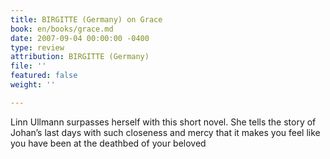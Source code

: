 ```yaml
---
title: BIRGITTE (Germany) on Grace
book: en/books/grace.md
date: 2007-09-04 00:00:00 -0400
type: review
attribution: BIRGITTE (Germany)
file: ''
featured: false
weight: ''

---
```

Linn Ullmann surpasses herself with this short novel. She tells the story of Johan’s last days with such closeness and mercy that it makes you feel like you have been at the deathbed of your beloved